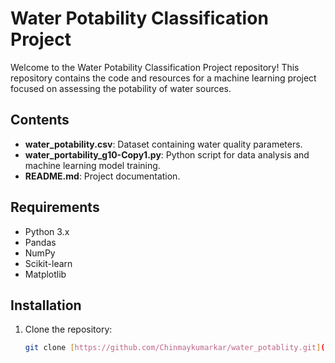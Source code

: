# Water Potability Classification Project

Welcome to the Water Potability Classification Project repository! This repository contains the code and resources for a machine learning project focused on assessing the potability of water sources.

## Contents

- **water_potability.csv**: Dataset containing water quality parameters.
- **water_portability_g10-Copy1.py**: Python script for data analysis and machine learning model training.
- **README.md**: Project documentation.

## Requirements

- Python 3.x
- Pandas
- NumPy
- Scikit-learn
- Matplotlib

## Installation

1. Clone the repository:
   ```bash
   git clone [https://github.com/Chinmaykumarkar/water_potablity.git](https://github.com/Chinmaykumarkar/water_potablity.git)
